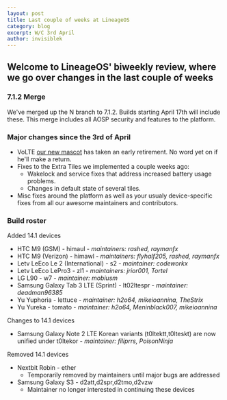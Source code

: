 ```yaml
---
layout: post
title: Last couple of weeks at LineageOS
category: blog
excerpt: W/C 3rd April
author: invisiblek
---
```


## Welcome to LineageOS' biweekly review, where we go over changes in the last couple of weeks

### 7.1.2 Merge
We've merged up the N branch to 7.1.2. Builds starting April 17th will include these. This merge includes all AOSP security and features to the platform.

### Major changes since the 3rd of April
* VoLTE [our new mascot](https://www.lineageos.org/Announcing-our-Mascot/) has taken an early retirement. No word yet on if he'll make a return.
* Fixes to the Extra Tiles we implemented a couple weeks ago:
  * Wakelock and service fixes that address increased battery usage problems.
  * Changes in default state of several tiles.
* Misc fixes around the platform as well as your usualy device-specific fixes from all our awesome maintainers and contributors.

### Build roster

Added 14.1 devices

* HTC M9 (GSM) - himaul - _maintainers: rashed, raymanfx_
* HTC M9 (Verizon) - himawl - _maintainers: flyhalf205, rashed, raymanfx_
* Letv LeEco Le 2 (International) - s2 - _maintainer: codeworkx_
* Letv LeEco LePro3 - zl1 - _maintainers: jrior001, Tortel_
* LG L90 - w7 - _maintainer: mobiusm_
* Samsung Galaxy Tab 3 LTE (Sprint) - lt02ltespr - _maintainer: deadman96385_
* Yu Yuphoria - lettuce - _maintainer: h2o64, mikeioannina, TheStrix_
* Yu Yureka - tomato - _maintainer: h2o64, Meninblack007, mikeioannina_

Changes to 14.1 devices

* Samsung Galaxy Note 2 LTE Korean variants (t0ltektt,t0lteskt) are now unified under t0ltekor - _maintainer: filiprrs, PoisonNinja_

Removed 14.1 devices

* Nextbit Robin - ether
  * Temporarily removed by maintainers until major bugs are addressed
* Samsung Galaxy S3 - d2att,d2spr,d2tmo,d2vzw
  * Maintainer no longer interested in continuing these devices
